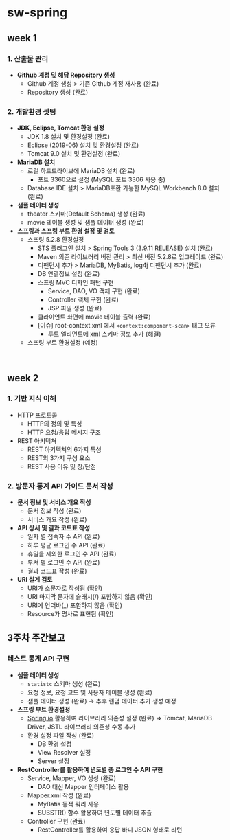 # sw-spring

## week 1


### 1. 산출물 관리

- **Github 계정 및 해당 Repository 생성**
    - Github 계정 생성 > 기존 Github 계정 재사용 (완료)
    - Repository 생성 (완료)

### 2. 개발환경 셋팅

- **JDK, Eclipse, Tomcat 환경 설정**
    - JDK 1.8 설치 및 환경설정 (완료)
    - Eclipse (2019-06) 설치 및 환경설정 (완료)
    - Tomcat 9.0 설치 및 환경설정 (완료)
- **MariaDB 설치**
    - 로컬 하드드라이브에 MariaDB 설치 (완료)
        - 포트 3360으로 설정 (MySQL 포트 3306 사용 중)
    - Database IDE 설치 > MariaDB호환 가능한 MySQL Workbench 8.0 설치 (완료)
- **샘플 데이터 생성**
    - theater 스키마(Default Schema) 생성 (완료)
    - movie 테이블 생성 및 샘플 데이터 생성 (완료)
- **스프링과 스프링 부트 환경 설정 및 검토**
    - 스프링 5.2.8 환경설정
        - STS 플러그인 설치 > Spring Tools 3 (3.9.11 RELEASE) 설치 (완료)
        - Maven 의존 라이브러리 버전 관리 > 최신 버전 5.2.8로 업그레이드 (완료)
        - 디팬던시 추가 > MariaDB, MyBatis, log4j 디팬던시 추가 (완료)
        - DB 연결정보 설정 (완료)
        - 스프링 MVC  디자인 패턴 구현
            - Service, DAO, VO 객체 구현 (완료)
            - Controller 객체 구현 (완료)
            - JSP 파일 생성 (완료)
        - 클라이언트 화면에 movie 테이블 출력 (완료)
        - [이슈] root-context.xml 에서 `<context:component-scan>` 태그 오류
            - <bean> 루트 엘리먼트에 xml 스키마 정보 추가 (해결)
    - 스프링 부트 환경설정 (예정)

<br>

## week 2


### 1. 기반 지식 이해

- HTTP 프로토콜
    - HTTP의 정의 및 특성
    - HTTP 요청/응답 메시지 구조 
- REST 아키텍쳐
    - REST 아키텍쳐의 6가지 특성 
    - REST의 3가지 구성 요소 
    - REST 사용 이유 및 장/단점 

### 2. 방문자 통계 API 가이드 문서 작성

- **문서 정보 및 서비스 개요 작성**
    - 문서 정보 작성 (완료)
    - 서비스 개요 작성 (완료)
- **API 상세 및 결과 코드표 작성**
    - 일자 별 접속자 수 API (완료)
    - 하루 평균 로그인 수 API (완료)
    - 휴일을 제외한 로그인 수 API (완료)
    - 부서 별 로그인 수 API (완료)
    - 결과 코드표 작성 (완료)
- **URI 설계 검토**
    - URI가 소문자로 작성됨 (확인)
    - URI 마지막 문자에 슬래시(/) 포함하지 않음 (확인)
    - URI에 언더바(_) 포함하지 않음 (확인)
    - Resource가 명사로 표현됨 (확인)


## 3주차 주간보고

### 테스트 통계 API 구현

- **샘플 데이터 생성**
    - `statistc` 스키마 생성 (완료)
    - 요청 정보, 요청 코드 및 사용자 테이블 생성 (완료)
    - 샘플 데이터 생성 (완료)
    → 추후 랜덤 데이터 추가 생성 예정
- **스프링 부트 환경설정**
    - [Spring.io](http://spring.io) 활용하여 라이브러리 의존성 설정 (완료)
    ⇒ Tomcat, MariaDB Driver, JSTL 라이브러리 의존성 수동 추가
    - 환경 설정 파일 작성 (완료)
        - DB 환경 설정
        - View Resolver 설정
        - Server 설정
- **RestController를 활용하여 년도별 총 로그인 수 API 구현**
    - Service, Mapper, VO 생성 (완료)
        - DAO 대신 Mapper 인터페이스 활용
    - Mapper.xml 작성 (완료)
        - MyBatis 동적 쿼리 사용
        - SUBSTR() 함수 활용하여 년도별 데이터 추출
    - Controller 구현 (완료)
        - RestController를 활용하여 응답 바디 JSON 형태로 리턴

